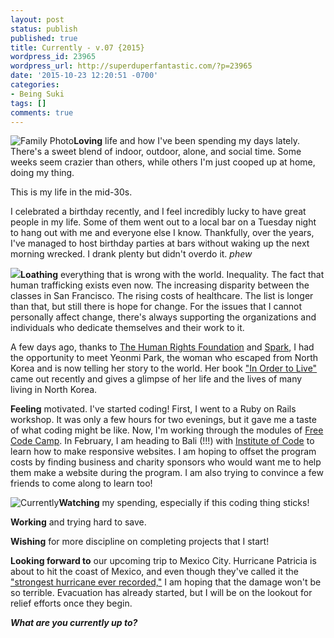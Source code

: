 ```yaml
---
layout: post
status: publish
published: true
title: Currently - v.07 {2015}
wordpress_id: 23965
wordpress_url: http://superduperfantastic.com/?p=23965
date: '2015-10-23 12:20:51 -0700'
categories:
- Being Suki
tags: []
comments: true
---
```

![Family Photo](http://superduperfantastic.com/wp-content/uploads/2015/10/Family-Photo.jpg)**Loving** life and how I've been spending my days lately. There's a sweet blend of indoor, outdoor, alone, and social time. Some weeks seem crazier than others, while others I'm just cooped up at home, doing my thing.

This is my life in the mid-30s.

I celebrated a birthday recently, and I feel incredibly lucky to have great people in my life. Some of them went out to a local bar on a Tuesday night to hang out with me and everyone else I know. Thankfully, over the years, I've managed to host birthday parties at bars without waking up the next morning wrecked. I drank plenty but didn't overdo it. *phew*

![](http://www.yeonmi.net/wp-content/uploads/2015/08/9781594206795-197x300.jpg)**Loathing** everything that is wrong with the world. Inequality. The fact that human trafficking exists even now. The increasing disparity between the classes in San Francisco. The rising costs of healthcare. The list is longer than that, but still there is hope for change. For the issues that I cannot personally affect change, there's always supporting the organizations and individuals who dedicate themselves and their work to it.

A few days ago, thanks to [The Human Rights Foundation](http://humanrightsfoundation.org/) and [Spark](https://www.sparksf.org/), I had the opportunity to meet Yeonmi Park, the woman who escaped from North Korea and is now telling her story to the world. Her book ["In Order to Live"](http://www.amazon.com/In-Order-Live-Journey-Freedom/dp/1594206791/ref=cm_cr_pr_product_top?ie=UTF8) came out recently and gives a glimpse of her life and the lives of many living in North Korea.

**Feeling** motivated. I've started coding! First, I went to a Ruby on Rails workshop. It was only a few hours for two evenings, but it gave me a taste of what coding might be like. Now, I'm working through the modules of [Free Code Camp](http://freecodecamp.com/). In February, I am heading to Bali (!!!) with [Institute of Code](http://www.instituteofcode.com/) to learn how to make responsive websites. I am hoping to offset the program costs by finding business and charity sponsors who would want me to help them make a website during the program. I am also trying to convince a few friends to come along to learn too!

![Currently](https://c1.staticflickr.com/1/564/22416392875_389c1c4ef5_n.jpg)**Watching** my spending, especially if this coding thing sticks!

**Working** and trying hard to save.

**Wishing** for more discipline on completing projects that I start!

**Looking forward to** our upcoming trip to Mexico City. Hurricane Patricia is about to hit the coast of Mexico, and even though they've called it the ["strongest hurricane ever recorded,"](http://www.weather.com/storms/hurricane/news/hurricane-patricia-mexico-coast) I am hoping that the damage won't be so terrible. Evacuation has already started, but I will be on the lookout for relief efforts once they begin.

_**What are you currently up to?**_
